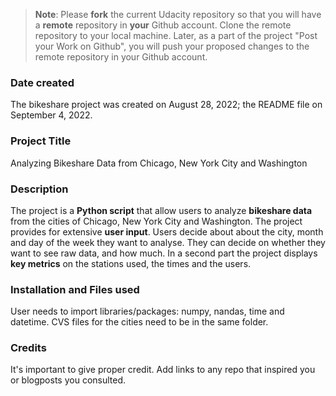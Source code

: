 >**Note**: Please **fork** the current Udacity repository so that you will have a **remote** repository in **your** Github account. Clone the remote repository to your local machine. Later, as a part of the project "Post your Work on Github", you will push your proposed changes to the remote repository in your Github account.

### Date created
The bikeshare project was created on August 28, 2022; the README file on September 4, 2022.

### Project Title
Analyzing Bikeshare Data from Chicago, New York City and Washington

### Description
The project is a **Python script** that allow users to analyze **bikeshare data** from the cities of Chicago, New York City and Washington. The project provides for extensive **user input**. Users decide about about the city, month and day of the week they want to analyse. They can decide on whether they want to see raw data, and how much. In a second part the project displays **key metrics** on the stations used, the times and the users.

### Installation and Files used
User needs to import libraries/packages: numpy, nandas, time and datetime. CVS files for the cities need to be in the same folder.

### Credits
It's important to give proper credit. Add links to any repo that inspired you or blogposts you consulted.